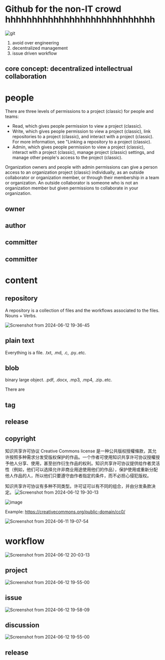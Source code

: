 # Github for the non-IT crowd hhhhhhhhhhhhhhhhhhhhhhhhhhhh
![git](https://github.com/yuqiulin2022/opencall2024/assets/120733017/8eb6c7b8-6672-403a-a9e9-57fc0312cad8)

1. avoid over engineering
2. decentralized management
3. issue driven workflow

## core concept: decentralized intellectrual collaboration


# people
There are three levels of permissions to a project (classic) for people and teams:

   * Read, which gives people permission to view a project (classic).
   * Write, which gives people permission to view a project (classic), link repositories to a project (classic), and interact with a project (classic). For more information, see "Linking a repository to a project (classic).
   * Admin, which gives people permission to view a project (classic), interact with a project (classic), manage project (classic) settings, and manage other people's access to the project (classic).

Organization owners and people with admin permissions can give a person access to an organization project (classic) individually, as an outside collaborator or organization member, or through their membership in a team or organization. An outside collaborator is someone who is not an organization member but given permissions to collaborate in your organization.
## owner
## author
## committer
## committer

# content
## repository
A repository is a collection of files and the workflows associated to the files.
Nouns + Verbs.

![Screenshot from 2024-06-12 19-36-45](https://github.com/yuqiulin2022/opencall2024/assets/120733017/a59d9852-e7d0-49af-a868-216322210eb9)

## plain text

Everything is a file.
.txt, .md, .c, .py..etc.

## blob
binary large object.
.pdf, .docx, .mp3, .mp4, .zip..etc.

There are 
## tag
## release
## copyright
知识共享许可协议 Creative Commons license 是一种公共版权授權條款，其允许按照多种需求分发受版权保护的作品。一个作者可使用知识共享许可协议授權授予他人分享、使用，甚至创作衍生作品的权利。知识共享许可协议提供给作者灵活性（例如，他们可以选择允许非商业用途使用他们的作品），保护使用或重新分配他人作品的人，所以他们只要遵守由作者指定的条件，而不必担心侵犯版权。

知识共享许可协议有多种不同类型。许可证可以有不同的组合，并由分发条款决定。 
![Screenshot from 2024-06-12 19-30-13](https://github.com/yuqiulin2022/opencall2024/assets/120733017/085b139d-b0ea-4583-9566-d2b657e49b5e)

![image](https://github.com/yuqiulin2022/opencall2024/assets/120733017/cdfbb110-8c2e-4c72-99a1-23cc213646f1)

Example: https://creativecommons.org/public-domain/cc0/ 

![Screenshot from 2024-06-11 19-07-54](https://github.com/yuqiulin2022/opencall2024/assets/120733017/5913630a-804b-43b8-902b-bb26f7eae2da)
# workflow
![Screenshot from 2024-06-12 20-03-13](https://github.com/yuqiulin2022/opencall2024/assets/120733017/caddf835-5f30-40ee-96f9-a9fd18aa249b)


## project
![Screenshot from 2024-06-12 19-55-00](https://github.com/yuqiulin2022/opencall2024/assets/120733017/c2476237-d390-4147-b11b-eaeedf8dcbb0)

## issue
![Screenshot from 2024-06-12 19-58-09](https://github.com/yuqiulin2022/opencall2024/assets/120733017/ccc11ab7-6d6f-47e0-8d70-b2e25d212993)


## discussion
![Screenshot from 2024-06-12 19-55-00](https://github.com/yuqiulin2022/opencall2024/assets/120733017/c2757df0-3ca8-4498-9e80-bb959aeef624)

## release


